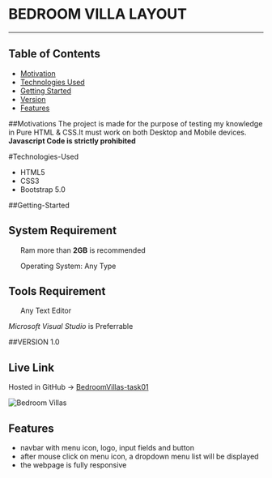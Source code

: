 # BEDROOM VILLA LAYOUT
<hr/>

## Table of Contents
- [Motivation](#motivation) 
- [Technologies Used](#technologies-used)
- [Getting Started](#getting-started)
- [Version](#Version)
- [Features](#features)



##Motivations
The project is made for the purpose of testing my knowledge in Pure HTML & CSS.It must work on both Desktop and Mobile devices. 
<b>Javascript Code is strictly prohibited</b>

#Technologies-Used
<ul>
<li>HTML5</li>
<li>CSS3</li>
<li>Bootstrap 5.0</li>
</ul>

##Getting-Started
<h2>System Requirement</h2>
<ul>Ram more than <strong>2GB</strong> is recommended</ul>
<ul>Operating System: Any Type</ul>
<h2>Tools Requirement</h2> 
<ul>Any Text Editor</ul>
<i>Microsoft Visual Studio</i> is Preferrable

##VERSION 1.0

## Live Link
Hosted in GitHub -> [BedroomVillas-task01](https://abuhorairatarif.github.io/w3-engr/bedroom-task1/)

![Bedroom Villas](https://abuhorairatarif.github.io/w3-engr/bedroom-task1/screenshot/mobile-view.png)

## Features
* navbar with menu icon, logo, input fields and button
* after mouse click on menu icon, a dropdown menu list will be displayed
* the webpage is fully responsive


